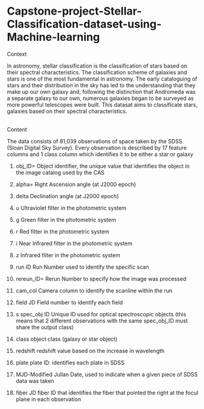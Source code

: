 # Capstone-project-Stellar-Classification-dataset-using-Machine-learning


Context<br>

In astronomy, stellar classification is the classification of stars based on their spectral characteristics. The classification scheme of galaxies and stars is one of the most fundamental in astronomy. The early cataloguing of stars and their distribution in the sky has led to the understanding that they make up our own galaxy and, following the distinction that Andromeda was a separate galaxy to our own, numerous galaxies began to be surveyed as more powerful telescopes were built. This datasat aims to classificate stars, galaxies based on their spectral characteristics.

<br>Content

The data consists of  81,039 observations of space taken by the SDSS (Sloan Digital Sky Survey). Every observation is described by 17 feature columns and 1 class column which identifies it to be either a star or galaxy


1. obj_ID= Object identifier, the unique value that identifies the object in the image catalog used by the CAS

2. alpha= Right Ascension angle (at J2000 epoch)

3. delta Declination angle (at J2000 epoch)

4. u Ultraviolet filter in the photometric system

5. g Green filter in the photometric system

6. r Red filter in the photometric system

7. i Near Infrared filter in the photometric system

8. z Infrared filter in the photometric system

9. run ID Run Number used to identify the specific scan

10. rereun_ID= Rerun Number to specify how the image was processed

11. cam_col Camera column to identify the scanline within the run

12. field JD Field number to identify each field

13. s spec_obj ID Unique ID used for optical spectroscopic objects (this means that 2 different observations with the same spec_obj_ID must share the output class)

14. class object class (galaxy or star object)

15. redshift redshift value based on the increase in wavelength

16. plate plate ID: identifies each plate in SDSS

17. MJD-Modified Jullan Date, used to indicate when a given piece of SDSS data was taken

18. fiber JD fiber ID that identifies the fiber that pointed the right at the focul plane in each observation
